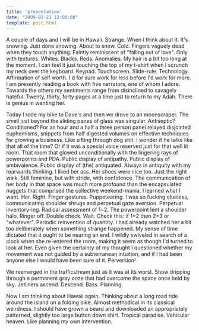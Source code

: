 ```yaml
---
title: 'presentation'
date: "2009-02-21 12:00:00"
template: post.html
---
```


A couple of days and I will be in Hawaii. Strange. When I think about it. It's snowing. Just done snowing. About to snow. Cold. Fingers vaguely dead when they touch anything. Faintly reminiscent of "falling out of love". Only with textures. Whites. Blacks. Reds. Anomalies. My hair is a bit too long at the moment. I can feel it just touching the top of my t-shirt when I scrunch my neck over the keyboard. Keypad. Touchscreen. Slide-rule. Technology. Affirmation of self worth. I'd for sure work for less before I'd work for more. I am presently reading a book with five narrators, one of whom I adore. Towards the others my sentiments range from disinclined to savagely hateful. Twenty, thirty, forty pages at a time just to return to my Adah. There is genius in wanting her.

Today I rode my bike to Dave's and then we drove to an moonscraper. The smell just beyond the sliding panes of glass was singular. Antiseptic? Conditioned? For an hour and a half a three person panel relayed disjointed euphemisms, snippets from half digested volumes on effective techniques for growing a business. Like sifting through dog shit. I wonder if he talks like that all of the time? Or if it was a special voice reserved just for that well lit room. That room that glowed unconditionally with the lingering rays of powerpoints and PDA. Public display of antipathy. Public display of ambivalence. Public display of (the) antiquated. Always in antiquity with my rearwards thinking. I liked her ass. Her shoes were nice too. Just the right walk. Still feminine, but with stride, with confidence. The communication of her body in that space was much more profound than the encapsulated nuggets that comprised the collective weekend-mania. I learned what I want. Her. Right. Finger gestures. Puppeteering. I was so fucking clueless, communicating shoulder shrugs and perpetual gaze aversion. Perpetual inventory-ing. Radical assessment of 1=2. The powerpoint lent a shoulder halo. Ringer off. Double check. Wait. Check this: if 1=2 then 2=3 or "whatever". Periodic reinvention of quantity. I had already watched her a bit too deliberately when something strange happened. My sense of time dictated that it ought to be nearing an end. I wildly swiveled in search of a clock when she re-entered the room, making it seem as though I'd turned to look at her. Even given the certainty of my thought I questioned whether my movement was not guided by a subterranean intuition, and if I had been anyone else I would have been sure of it. Perversion!

We reemerged in the trafficstream just as it was at its worst. Snow dripping through a permanent gray ooze that had overcome the space once held by sky. Jetliners ascend. Descend. Bass. Planning.

Now I am thinking about Hawaii again. Thinking about a long road ride around the island on a folding bike. Almost methodical in its classical weirdness. I should have grown a beard and downloaded an appropriately patterned, slightly too large button down shirt. Tropical paradise. Vehicular heaven. Like planning my own intervention.